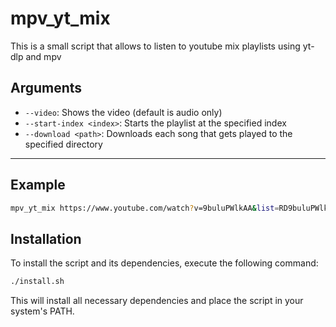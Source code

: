# mpv_yt_mix

This is a small script that allows to listen to youtube mix playlists using yt-dlp and mpv

## Arguments

- `--video`: Shows the video (default is audio only)
- `--start-index <index>`: Starts the playlist at the specified index
- `--download <path>`: Downloads each song that gets played to the specified directory

---

## Example

```bash
mpv_yt_mix https://www.youtube.com/watch?v=9buluPWlkAA&list=RD9buluPWlkAA --download "/home/test/videos" --video --start-index 3
```

## Installation

To install the script and its dependencies, execute the following command:

```bash
./install.sh
```

This will install all necessary dependencies and place the script in your system's PATH.

